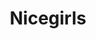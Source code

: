 ---
title: Nicegirls
crosslinks:
- niceguys
- ChoosingBeggars
- NoStupidQuestions
- PUBATTLEGROUNDS
- BlackPeopleTwitter
- whiteknighting
- BodyShaming
- ihavesex
- wgtow
- furry
- me_irl
- todayilearned
- MinionHate
- ForeverAlone
- wholesomememes
- goldenshower
- jesuschristreddit
- CringeAnarchy
---